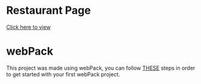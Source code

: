 # Restaurant Page
[Click here to view](https://cxnzensei.github.io/restaurant-page/)

# webPack
This project was made using webPack, you can follow [THESE](https://webpack.js.org/guides/getting-started/) steps in order to get started with your first webPack project.
